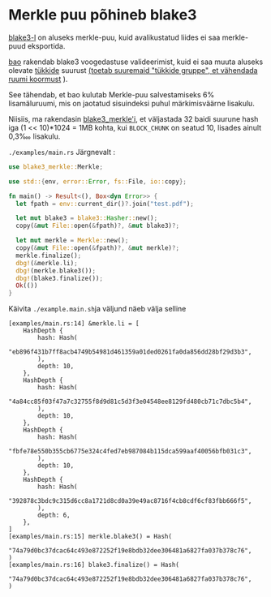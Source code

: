 # Merkle puu põhineb blake3

[blake3-l](https://github.com/BLAKE3-team/BLAKE3) on aluseks merkle-puu, kuid avalikustatud liides ei saa merkle-puud eksportida.

[bao](https://github.com/oconnor663/bao) rakendab blake3 voogedastuse valideerimist, kuid ei saa muuta aluseks olevate [tükkide](https://github.com/oconnor663/bao/issues/34) suurust [(toetab suuremaid "tükkide gruppe", et vähendada ruumi koormust](https://github.com/oconnor663/bao/issues/34) ).

See tähendab, et bao kulutab Merkle-puu salvestamiseks 6% lisamäluruumi, mis on jaotatud sisuindeksi puhul märkimisväärne lisakulu.

Niisiis, ma rakendasin [blake3_merkle'i](https://github.com/rmw-lib/blake3_merkle), et väljastada 32 baidi suurune hash iga (1 << 10)*1024 = 1MB kohta, kui `BLOCK_CHUNK` on seatud 10, lisades ainult 0,3‱ lisakulu.

`./examples/main.rs` Järgnevalt :

```rust
use blake3_merkle::Merkle;

use std::{env, error::Error, fs::File, io::copy};

fn main() -> Result<(), Box<dyn Error>> {
  let fpath = env::current_dir()?.join("test.pdf");

  let mut blake3 = blake3::Hasher::new();
  copy(&mut File::open(&fpath)?, &mut blake3)?;

  let mut merkle = Merkle::new();
  copy(&mut File::open(&fpath)?, &mut merkle)?;
  merkle.finalize();
  dbg!(&merkle.li);
  dbg!(merkle.blake3());
  dbg!(blake3.finalize());
  Ok(())
}
```

Käivita `./example.main.sh`ja väljund näeb välja selline

```
[examples/main.rs:14] &merkle.li = [
    HashDepth {
        hash: Hash(
            "eb896f431b7ff8acb4749b54981d461359a01ded0261fa0da856dd28bf29d3b3",
        ),
        depth: 10,
    },
    HashDepth {
        hash: Hash(
            "4a84cc85f03f47a7c32755f8d9d81c5d3f3e04548ee8129fd480cb71c7dbc5b4",
        ),
        depth: 10,
    },
    HashDepth {
        hash: Hash(
            "fbfe78e550b355cb6775e324c4fed7eb987084b115dca599aaf40056bfb031c3",
        ),
        depth: 10,
    },
    HashDepth {
        hash: Hash(
            "392878c3bdc9c315d6cc8a1721d8cd0a39e49ac8716f4cb8cdf6cf83fbb666f5",
        ),
        depth: 6,
    },
]
[examples/main.rs:15] merkle.blake3() = Hash(
    "74a79d0bc37dcac64c493e872252f19e8bdb32dee306481a6827fa037b378c76",
)
[examples/main.rs:16] blake3.finalize() = Hash(
    "74a79d0bc37dcac64c493e872252f19e8bdb32dee306481a6827fa037b378c76",
)
```